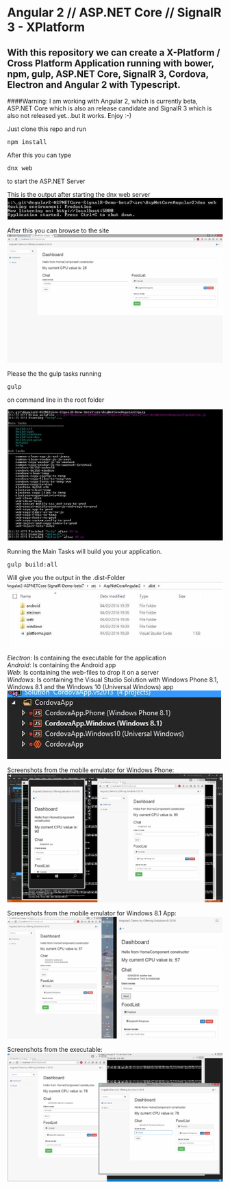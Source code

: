 # Angular 2 // ASP.NET Core // SignalR 3 - XPlatform

## With this repository we can create a X-Platform / Cross Platform Application running with bower, npm, gulp, ASP.NET Core, SignalR 3, Cordova, Electron and Angular 2 with Typescript.

####Warning: I am working with Angular 2, which is currently beta, ASP.NET Core which is also an release candidate and SignalR 3 which is also not released yet...but it works. Enjoy :-)

Just clone this repo and run <pre>npm install</pre>
After this you can type <pre>dnx web</pre> to start the ASP.NET Server

This is the output after starting the dnx web server
<img src="_gitAssets/commandLineWebServer.jpg"/>

After this you can browse to the site
<img src="_gitAssets/screenshot1.jpg"/>

Please the the gulp tasks running <pre>gulp</pre> on command line in the root folder

<img src="_gitAssets/gulp-tasks.jpg"/>

Running the Main Tasks will build you your application.

<pre>gulp build:all</pre>

Will give you the output in the .dist-Folder
<img src="_gitAssets/dist-folder.jpg"/>

<i>Electron</i>: Is containing the executable for the application<br/>
<i>Android</i>: Is containing the Android app<br/>
<i>Web</i>: Is containing the web-files to drop it on a server<br/>
<i>Windows</i>: Is containing the Visual Studio Solution with Windows Phone 8.1, Windows 8.1 and the Windows 10 (Universal Windows) app
<img src="_gitAssets/windows-folder.jpg"/>



Screenshots from the mobile emulator for Windows Phone:
<img src="_gitAssets/xplatform1.jpg"/>

Screenshots from the mobile emulator for Windows 8.1 App:
<img src="_gitAssets/xplatform2_win81.jpg"/>

Screenshots from the executable:
<img src="_gitAssets/xplatform3.jpg"/>